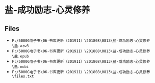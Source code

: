 # 盐-成功励志-心灵修养

## Files

- `F:/5000G电子书\06-书库更新（201911）\201808\0813\盐-成功励志-心灵修养\盐.azw3`
- `F:/5000G电子书\06-书库更新（201911）\201808\0813\盐-成功励志-心灵修养\盐.epub`
- `F:/5000G电子书\06-书库更新（201911）\201808\0813\盐-成功励志-心灵修养\盐.mobi`
- `F:/5000G电子书\06-书库更新（201911）\201808\0813\盐-成功励志-心灵修养\files.txt`
